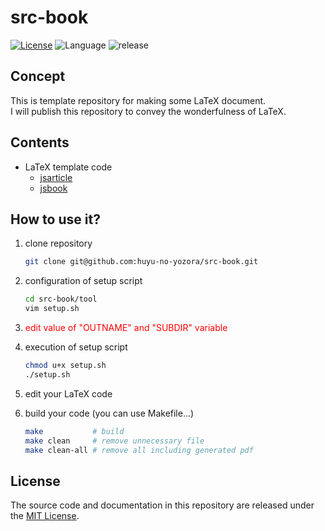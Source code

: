 # src-book
[![License](https://img.shields.io/badge/license-MIT-blue)](LICENSE)
![Language](https://img.shields.io/static/v1?label=language&message=LaTeX&color=blueviolet)
![release](https://img.shields.io/github/v/release/huyu-no-yozora/src-book)

<!-- for public repo -->
<!-- ![release](https://img.shields.io/github/v/release/[user-name]/[repository-name]) -->
<!-- for private repo -->
<!-- ![release](https://img.shields.io/static/v1?label=release&message=v1.0.0&color=brightgreen) -->


## Concept
This is template repository for making some LaTeX document.  
I will publish this repository to convey the wonderfulness of LaTeX.


## Contents
* LaTeX template code  
  * [jsarticle](https://github.com/huyu-no-yozora/src-article)
  * [jsbook](https://github.com/huyu-no-yozora/src-book)


## How to use it?
1. clone repository
   ```bash
   git clone git@github.com:huyu-no-yozora/src-book.git
   ```
1. configuration of setup script
   ```bash
   cd src-book/tool
   vim setup.sh
   ```
1. <font color="red">edit value of "OUTNAME" and "SUBDIR" variable</font>

1. execution of setup script
   ```bash
   chmod u+x setup.sh
   ./setup.sh
   ```
1. edit your LaTeX code
 
1. build your code
   (you can use Makefile...)
   ```bash
   make           # build
   make clean     # remove unnecessary file
   make clean-all # remove all including generated pdf
   ```


## License
The source code and documentation in this repository are released under the [MIT License](LICENSE).


